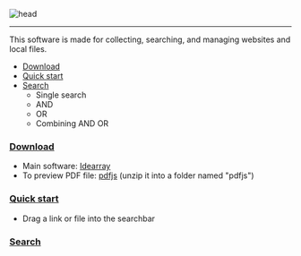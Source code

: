 ![head](https://user-images.githubusercontent.com/36077492/110198503-076d6e00-7e8e-11eb-94ef-584e29cdad5d.png)
****
This software is made for collecting, searching, and managing websites and local files.
* [Download](#download)
* [Quick start](#quickstart)
* [Search](#search)
  * Single search
  * AND
  * OR
  * Combining AND OR
### [Download](#download)
  * Main software: [Idearray](https://github.com/HSDSZ/Idearray/tags)
  * To preview PDF file: [pdfjs](https://mozilla.github.io/pdf.js/getting_started/#download) (unzip it into a folder named "pdfjs")
### [Quick start](#quickstart)
 * Drag a link or file into the searchbar
### [Search](#search)

